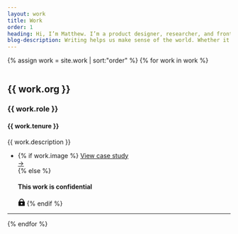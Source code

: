 ```yaml
---
layout: work
title: Work
order: 1
heading: Hi, I’m Matthew. I’m a product designer, researcher, and front-end engineer.
blog-description: Writing helps us make sense of the world. Whether it’s the beginning of an idea, technical documentation, or a good old fashioned story, written language is the first step towards shared understanding. I like to write about work, life, and the interesting bits in between.
---
```


{% assign work = site.work | sort:"order" %}
{% for work in work %}
<article class="c-work">
  <img class="c-work__image" src="..{{ work.logo }}" alt="">
  <div class="c-work__body">
    <h2 class="c-work__m-strip">{{ work.org }}</h2>
    <h3>{{ work.role }}</h3>
    <h4>{{ work.tenure }}</h4>
    <p class="c-work__description">{{ work.description }}</p>
    <ul class="c-work__project-list">
      <li class="c-work__project">
        {% if work.image %}
        <a href="{{ work.url | prepend: site.baseurl }}" class="c-work__li--{{ work.title }}">
          <span>View case study</span>
          <div class="c-work__arrow">&#8594;</div>
        </a>
        {% else %}
        <h4>This work is confidential</h4>
        <svg class="c-icon" width="16" height="16" viewBox="0 0 16 16" fill="none" xmlns="http://www.w3.org/2000/svg"><path class="c-icon__fill" fill-rule="evenodd" clip-rule="evenodd" d="M8 0C5.23858 0 3 2.23858 3 5V6H2C1.44772 6 1 6.44772 1 7V15C1 15.5523 1.44772 16 2 16H14C14.5523 16 15 15.5523 15 15V7C15 6.44771 14.5523 6 14 6H13V5C13 2.23858 10.7614 0 8 0ZM11.5 6V5C11.5 3.067 9.933 1.5 8 1.5C6.067 1.5 4.5 3.067 4.5 5V6H11.5ZM10 11C10 12.1046 9.10457 13 8 13C6.89543 13 6 12.1046 6 11C6 9.89543 6.89543 9 8 9C9.10457 9 10 9.89543 10 11Z" fill="black"/></svg>
        {% endif %}
      </li>
    </ul>
  </div>
</article>
<hr>
{% endfor %}
